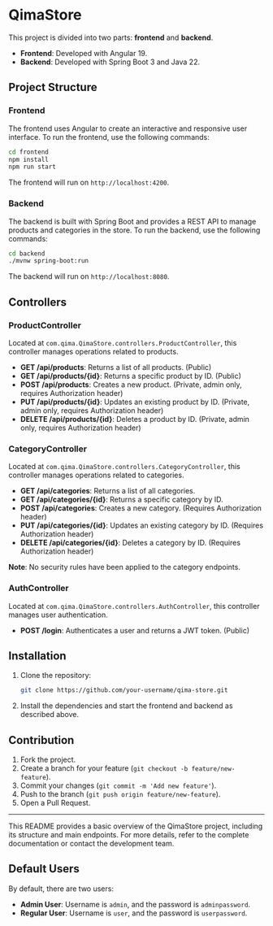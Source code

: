 
# QimaStore

This project is divided into two parts: **frontend** and **backend**.

- **Frontend**: Developed with Angular 19.
- **Backend**: Developed with Spring Boot 3 and Java 22.

## Project Structure

### Frontend

The frontend uses Angular to create an interactive and responsive user interface. To run the frontend, use the following commands:

```bash
cd frontend
npm install
npm run start
```

The frontend will run on `http://localhost:4200`.

### Backend

The backend is built with Spring Boot and provides a REST API to manage products and categories in the store. To run the backend, use the following commands:

```bash
cd backend
./mvnw spring-boot:run
```

The backend will run on `http://localhost:8080`.

## Controllers

### ProductController

Located at `com.qima.QimaStore.controllers.ProductController`, this controller manages operations related to products.

- **GET /api/products**: Returns a list of all products. (Public)
- **GET /api/products/{id}**: Returns a specific product by ID. (Public)
- **POST /api/products**: Creates a new product. (Private, admin only, requires Authorization header)
- **PUT /api/products/{id}**: Updates an existing product by ID. (Private, admin only, requires Authorization header)
- **DELETE /api/products/{id}**: Deletes a product by ID. (Private, admin only, requires Authorization header)

### CategoryController

Located at `com.qima.QimaStore.controllers.CategoryController`, this controller manages operations related to categories.

- **GET /api/categories**: Returns a list of all categories.
- **GET /api/categories/{id}**: Returns a specific category by ID.
- **POST /api/categories**: Creates a new category. (Requires Authorization header)
- **PUT /api/categories/{id}**: Updates an existing category by ID. (Requires Authorization header)
- **DELETE /api/categories/{id}**: Deletes a category by ID. (Requires Authorization header)

**Note**: No security rules have been applied to the category endpoints.

### AuthController

Located at `com.qima.QimaStore.controllers.AuthController`, this controller manages user authentication.

- **POST /login**: Authenticates a user and returns a JWT token. (Public)

## Installation

1. Clone the repository:

   ```bash
   git clone https://github.com/your-username/qima-store.git
   ```

2. Install the dependencies and start the frontend and backend as described above.

## Contribution

1. Fork the project.
2. Create a branch for your feature (`git checkout -b feature/new-feature`).
3. Commit your changes (`git commit -m 'Add new feature'`).
4. Push to the branch (`git push origin feature/new-feature`).
5. Open a Pull Request.

---

This README provides a basic overview of the QimaStore project, including its structure and main endpoints. For more details, refer to the complete documentation or contact the development team.

## Default Users

By default, there are two users:

- **Admin User**: Username is `admin`, and the password is `adminpassword`.
- **Regular User**: Username is `user`, and the password is `userpassword`.
